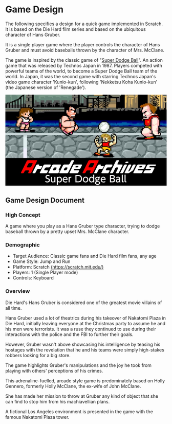 # Game Design

The following specifies a design for a quick game implemented in Scratch.
It is based on the Die Hard film series and based on the ubiquitous character of
Hans Gruber.

It is a single player game where the player controls the character of Hans
Gruber and must avoid baseballs thrown by the character of Mrs. McClane.

The game is inspired by the classic game of "[Super Dodge Ball][2]". An action
game that was released by Technos Japan in 1987. Players competed with powerful
teams of the world, to become a Super Dodge Ball team of the world. In Japan,
it was the second game with starring Technos Japan's video game character
'Kunio-kun', following 'Nekketsu Koha Kunio-kun'
(the Japanese version of 'Renegade').

[![Super Dodge Ball](./assets/SuperDodgeBall.svg)][2]

## Game Design Document

### High Concept

A game where you play as a Hans Gruber type character, trying to dodge baseball
thrown by a pretty upset Mrs. McClane character.

### Demographic

- Target Audience: Classic game fans and Die Hard film fans, any age
- Game Style: Jump and Run
- Platform: Scratch [(https://scratch.mit.edu/)][1]
- Players: 1 (Single Player mode)
- Controls: Keyboard

### Overview

Die Hard's Hans Gruber is considered one of the greatest movie villains of all
time.

Hans Gruber used a lot of theatrics during his takeover of Nakatomi Plaza in
Die Hard, initially leaving everyone at the Christmas party to assume he and his
men were terrorists. It was a ruse they continued to use during their
interactions with the police and the FBI to further their goals.

However, Gruber wasn't above showcasing his intelligence by teasing his hostages
with the revelation that he and his teams were simply high-stakes robbers
looking for a big store.

The game highlights Gruber's manipulations and the joy he took from playing with
others' perceptions of his crimes.

This adrenaline-fuelled, arcade style game is predominately based on Holly
Gennero, formerly Holly McClane, the ex-wife of John McClane.

She has made her mission to throw at Gruber any kind of object that she can find
to stop him from his machiavellian plans.

A fictional Los Angeles environment is presented in the game with the famous
Nakatomi Plaza tower.

[1]: https://scratch.mit.edu/
[2]: https://en.wikipedia.org/wiki/Super_Dodge_Ball
